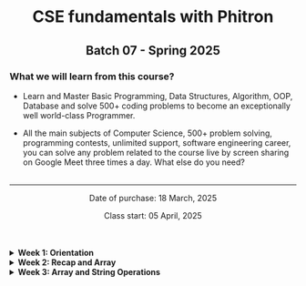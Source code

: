 <h1 align="center">CSE fundamentals with Phitron</h1>
<h2 align="center">Batch 07 - Spring 2025</h2>

### What we will learn from this course?
- Learn and Master Basic Programming, Data Structures, Algorithm, OOP, Database and solve 500+ coding problems to become an exceptionally well world-class Programmer.

- All the main subjects of Computer Science, 500+ problem solving, programming contests, unlimited support, software engineering career, you can solve any problem related to the course live by screen sharing on Google Meet three times a day. What else do you need?
<br><br>
<hr>

<p align="center">Date of purchase: 18 March, 2025</p>
<p align="center">Class start: 05 April, 2025</p>
<br><br>

<details>
    <summary>
        <strong>Week 1: Orientation</strong>
    </summary>

- Module -1: Welcome Module
- Module 0: Orientation and Setup
- Module 1: Basic Syntax, Variables and Data Types
- Module 2: Operators, Conditional Statements
- Module 3: Loop
- Module 3.5: Practice Day
- Module 4: Assignment 01
</details>

<details>
    <summary>
        <strong>Week 2: Recap and Array</strong>
    </summary>

- Module 5: Problem solving with Conditional Statements
- Module 6: Problem solving with Loop
- Module 6.5: Practice Day 01
- Module 7: Array
- Module 7.5: Practice Day 02
- Module 8: Assignment 02
</details>

<details>
    <summary>
        <strong>Week 3: Array and String Operations</strong>
    </summary>

- Module 9: Array Operations
- Module 10: String
- Module 10.5: Practice Day 01
- Module 11: String Operations
- Module 11.5: Practice Day 02
</details>